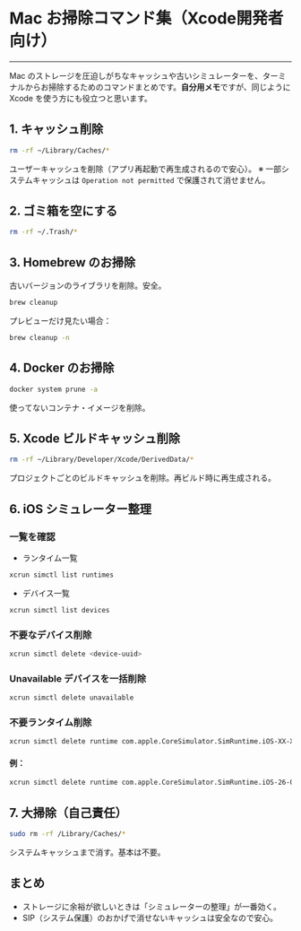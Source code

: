 # Mac お掃除コマンド集（Xcode開発者向け）

---

Mac のストレージを圧迫しがちなキャッシュや古いシミュレーターを、ターミナルからお掃除するためのコマンドまとめです。**自分用メモ**ですが、同じように Xcode を使う方にも役立つと思います。


## 1. キャッシュ削除

```bash
rm -rf ~/Library/Caches/*
```

ユーザーキャッシュを削除（アプリ再起動で再生成されるので安心）。
※ 一部システムキャッシュは `Operation not permitted` で保護されて消せません。


## 2. ゴミ箱を空にする

```bash
rm -rf ~/.Trash/*
```


## 3. Homebrew のお掃除
古いバージョンのライブラリを削除。安全。
```bash
brew cleanup
```

プレビューだけ見たい場合：

```bash
brew cleanup -n
```


## 4. Docker のお掃除

```bash
docker system prune -a
```

使ってないコンテナ・イメージを削除。

## 5. Xcode ビルドキャッシュ削除

```bash
rm -rf ~/Library/Developer/Xcode/DerivedData/*
```
プロジェクトごとのビルドキャッシュを削除。再ビルド時に再生成される。


## 6. iOS シミュレーター整理

### 一覧を確認

* ランタイム一覧

```bash
xcrun simctl list runtimes
```

* デバイス一覧

```bash
xcrun simctl list devices
```

### 不要なデバイス削除

```bash
xcrun simctl delete <device-uuid>
```

### Unavailable デバイスを一括削除

```bash
xcrun simctl delete unavailable
```

### 不要ランタイム削除

```bash
xcrun simctl delete runtime com.apple.CoreSimulator.SimRuntime.iOS-XX-X
```

#### 例：

```bash
xcrun simctl delete runtime com.apple.CoreSimulator.SimRuntime.iOS-26-0
```


## 7. 大掃除（自己責任）

```bash
sudo rm -rf /Library/Caches/*
```
システムキャッシュまで消す。基本は不要。


## まとめ


* ストレージに余裕が欲しいときは「シミュレーターの整理」が一番効く。
* SIP（システム保護）のおかげで消せないキャッシュは安全なので安心。
